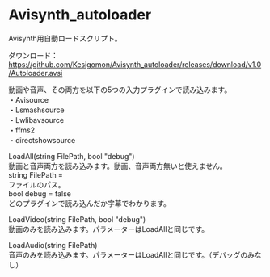 # Avisynth_autoloader
Avisynth用自動ロードスクリプト。

ダウンロード：https://github.com/Kesigomon/Avisynth_autoloader/releases/download/v1.0/Autoloader.avsi

動画や音声、その両方を以下の5つの入力プラグインで読み込みます。  
・Avisource<br>
・Lsmashsource<br>
・Lwlibavsource<br>
・ffms2<br>
・directshowsource<br>

LoadAll(string FilePath, bool "debug")<br>
動画と音声両方を読み込みます。動画、音声両方無いと使えません。<br>
string FilePath = <br>ファイルのパス。<br>
bool debug = false<br>どのプラグインで読み込んだか字幕でわかります。<br>

LoadVideo(string FilePath, bool "debug")<br>
動画のみを読み込みます。パラメーターはLoadAllと同じです。<br>

LoadAudio(string FilePath)<br>
音声のみを読み込みます。パラメーターはLoadAllと同じです。（デバッグのみなし）<br>
